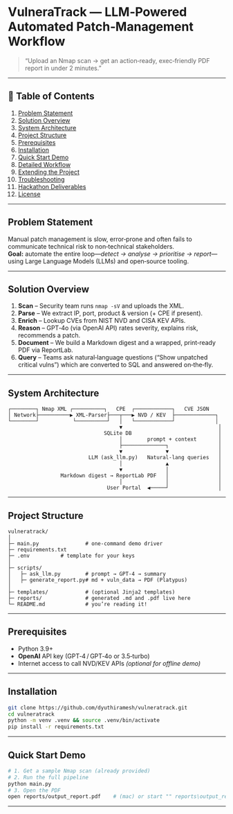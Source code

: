 # VulneraTrack — LLM‑Powered Automated Patch‑Management Workflow  

> “Upload an Nmap scan → get an action‑ready, exec‑friendly PDF report in under 2 minutes.”

---

## 📑 Table of Contents
1. [Problem Statement](#problem-statement)  
2. [Solution Overview](#solution-overview)  
3. [System Architecture](#system-architecture)  
4. [Project Structure](#project-structure)  
5. [Prerequisites](#prerequisites)  
6. [Installation](#installation)  
7. [Quick Start Demo](#quick-start-demo)  
8. [Detailed Workflow](#detailed-workflow)  
9. [Extending the Project](#extending-the-project)  
10. [Troubleshooting](#troubleshooting)  
11. [Hackathon Deliverables](#hackathon-deliverables)  
12. [License](#license)

---

## Problem Statement
Manual patch management is slow, error‑prone and often fails to communicate
technical risk to non‑technical stakeholders.  
**Goal:** automate the entire loop—_detect → analyse → prioritise → report_—using Large
Language Models (LLMs) and open‑source tooling.

---

## Solution Overview
1. **Scan** – Security team runs `nmap ‑sV` and uploads the XML.  
2. **Parse** – We extract IP, port, product & version (+ CPE if present).  
3. **Enrich** – Lookup CVEs from NIST NVD and CISA KEV APIs.  
4. **Reason** – GPT‑4o (via OpenAI API) rates severity, explains risk, recommends a patch.  
5. **Document** – We build a Markdown digest and a wrapped, print‑ready PDF via ReportLab.  
6. **Query** – Teams ask natural‑language questions (“Show unpatched critical vulns”) which are converted to SQL and answered on‑the‑fly.

---

## System Architecture

```text
┌────────┐ Nmap XML ┌──────────┐   CPE  ┌────────────┐   CVE JSON
│ Network├──────────▶ XML‑Parser├───┬───▶ NVD / KEV  ├─────────────┐
└────────┘           └──────────┘   │   └────────────┘             │
                                    ▼                               │
                               SQLite DB                            │
                                    │        prompt + context       │
                                    ├──────────────┐                │
                                    ▼              ▼                │
                          LLM (ask_llm.py)   Natural‑lang queries   │
                                    │              ▲                │
                                    ▼              │                │
                 Markdown digest → ReportLab PDF   │                │
                                    │              │                │
                                User Portal  ◀─────┘                │
````

---

## Project Structure

```
vulneratrack/
│
├─ main.py               # one‑command demo driver
├─ requirements.txt
├─ .env          # template for your keys
│
├─ scripts/
│   ├─ ask_llm.py        # prompt → GPT‑4 → summary
│   ├─ generate_report.py# md + vuln_data → PDF (Platypus)
│
├─ templates/            # (optional Jinja2 templates)
├─ reports/              # generated .md and .pdf live here
└─ README.md             # you’re reading it!
```

---

## Prerequisites

* Python 3.9+
* **OpenAI** API key (GPT‑4 / GPT‑4o or 3.5‑turbo)
* Internet access to call NVD/KEV APIs *(optional for offline demo)*

---

## Installation

```bash
git clone https://github.com/dyuthiramesh/vulneratrack.git
cd vulneratrack
python -m venv .venv && source .venv/bin/activate
pip install -r requirements.txt
```

---

## Quick Start Demo

```bash
# 1. Get a sample Nmap scan (already provided)
# 2. Run the full pipeline
python main.py
# 3. Open the PDF
open reports/output_report.pdf    # (mac) or start "" reports\output_report.pdf (win)
```

---
